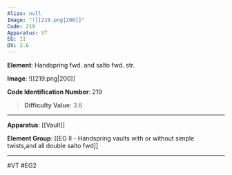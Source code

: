 ```yaml
---
Alias: null
Image: "![[219.png|200]]"
Code: 219
Apparatus: VT
EG: II
DV: 3.6
---
```

**Element**: Handspring fwd. and salto fwd. str.

**Image**:
![[219.png|200]]

**Code Identification Number**: 219

>**Difficulty Value**: 3.6

___
**Apparatus**: [[Vault]]

**Element Group**: [[EG II -   Handspring vaults with or without simple twists,and all double salto fwd]]
___
#VT #EG2

